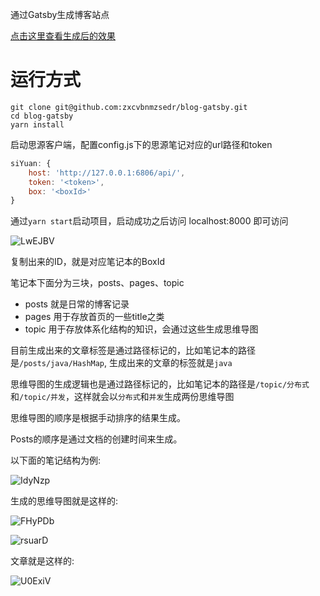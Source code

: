 通过Gatsby生成博客站点

[点击这里查看生成后的效果](https://www.ztianzeng.com)

# 运行方式

```shell
git clone git@github.com:zxcvbnmzsedr/blog-gatsby.git
cd blog-gatsby
yarn install
```

启动思源客户端，配置config.js下的思源笔记对应的url路径和token

```js
siYuan: {
    host: 'http://127.0.0.1:6806/api/',
    token: '<token>',
    box: '<boxId>'
}
```

通过`yarn start`启动项目，启动成功之后访问 localhost:8000 即可访问

![LwEJBV](https://image.ztianzeng.com/uPic/LwEJBV.png)

复制出来的ID，就是对应笔记本的BoxId

笔记本下面分为三块，posts、pages、topic

+ posts 就是日常的博客记录
+ pages 用于存放首页的一些title之类
+ topic 用于存放体系化结构的知识，会通过这些生成思维导图

目前生成出来的文章标签是通过路径标记的，比如笔记本的路径是`/posts/java/HashMap`, 生成出来的文章的标签就是`java`

思维导图的生成逻辑也是通过路径标记的，比如笔记本的路径是`/topic/分布式`和`/topic/并发`，这样就会以`分布式`和`并发`生成两份思维导图

思维导图的顺序是根据手动排序的结果生成。

Posts的顺序是通过文档的创建时间来生成。

以下面的笔记结构为例:

![IdyNzp](https://image.ztianzeng.com/uPic/IdyNzp.png)

生成的思维导图就是这样的:

![FHyPDb](https://image.ztianzeng.com/uPic/FHyPDb.png)

![rsuarD](https://image.ztianzeng.com/uPic/rsuarD.png)

文章就是这样的:

![U0ExiV](https://image.ztianzeng.com/uPic/U0ExiV.png)
